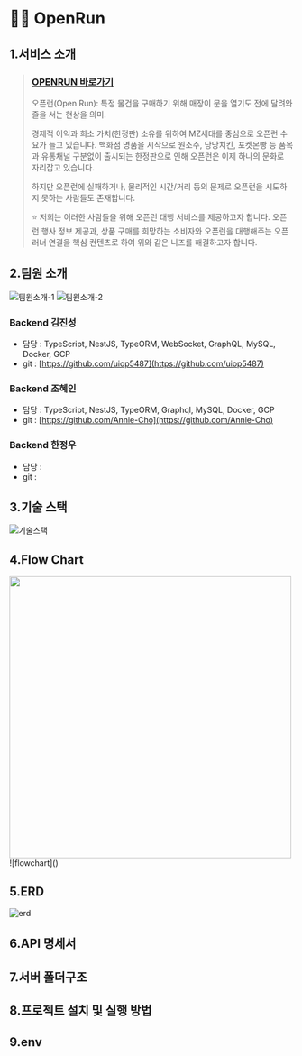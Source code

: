 # 🏃‍♂️ OpenRun

## 1.서비스 소개

> ### [OPENRUN 바로가기](https://openrun.site)
> 오픈런(Open Run): 특정 물건을 구매하기 위해 매장이 문을 열기도 전에 달려와 줄을 서는 현상을 의미.
>
> 경제적 이익과 희소 가치(한정판) 소유를 위하여 MZ세대를 중심으로 오픈런 수요가 늘고 있습니다. 백화점 명품을 시작으로 원소주, 당당치킨, 포켓몬빵 등 품목과 유통채널 구분없이 출시되는 한정판으로 인해 오픈런은 이제 하나의 문화로 자리잡고 있습니다.
> 
> 하지만 오픈런에 실패하거나, 물리적인 시간/거리 등의 문제로 오픈런을 시도하지 못하는 사람들도 존재합니다.
>
> ⭐️ 저희는 이러한 사람들을 위해 오픈런 대행 서비스를 제공하고자 합니다. 오픈런 행사 정보 제공과, 상품 구매를 희망하는 소비자와 오픈런을 대행해주는 오픈러너 연결을 핵심 컨텐츠로 하여 위와 같은 니즈를 해결하고자 합니다.

## 2.팀원 소개
![팀원소개-1](https://user-images.githubusercontent.com/99185757/192174460-f6fc2b03-e1bb-4904-a871-57b68585ddbe.png)
![팀원소개-2](https://user-images.githubusercontent.com/99185757/192174469-792495d1-0a95-43df-8b8b-260b12d833fa.png)

### Backend 김진성

- 담당 : TypeScript, NestJS, TypeORM, WebSocket, GraphQL, MySQL, Docker, GCP
- git : [https://github.com/uiop5487](https://github.com/uiop5487)

### Backend 조혜인

- 담당 : TypeScript, NestJS, TypeORM, Graphql, MySQL, Docker, GCP
- git : [https://github.com/Annie-Cho](https://github.com/Annie-Cho)

### Backend 한정우

- 담당 :
- git :

## 3.기술 스택
![기술스택](https://user-images.githubusercontent.com/99185757/192178471-ee8d61e0-2d86-4104-a075-7b37dbcb31fb.png)

## 4.Flow Chart
<img src="https://user-images.githubusercontent.com/99185757/192178557-9c3a7518-2752-4791-96a4-303ff809b93f.png" width="500">
![flowchart]()

## 5.ERD
![erd](https://user-images.githubusercontent.com/99185757/192178709-39681dee-a64a-447f-a9ba-815b4d8960c3.png)

## 6.API 명세서

## 7.서버 폴더구조

## 8.프로젝트 설치 및 실행 방법

## 9.env
